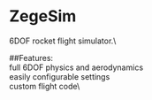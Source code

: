 # ZegeSim
6DOF rocket flight simulator.\

##Features:\
full 6DOF physics and aerodynamics\
easily configurable settings\
custom flight code\
